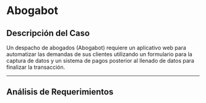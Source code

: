 # Abogabot

## Descripción del Caso
Un despacho de abogados (Abogabot) requiere un aplicativo web para automatizar las demandas de sus clientes utilizando un formulario para la captura de datos y un sistema de pagos posterior al llenado de datos para finalizar la transacción.
<hr/>

## Análisis de Requerimientos
